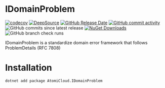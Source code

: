 # IDomainProblem

[![codecov](https://codecov.io/gh/AtomiCloud/carboxylic.boron/graph/badge.svg)](https://codecov.io/gh/AtomiCloud/carboxylic.boron)
[![DeepSource](https://app.deepsource.com/gh/AtomiCloud/carboxylic.boron.svg/?label=active+issues)](https://app.deepsource.com/gh/AtomiCloud/carboxylic.boron/)
[![GitHub Release Date](https://img.shields.io/github/release-date/AtomiCloud/carboxylic.boron)](https://github.com/AtomiCloud/carboxylic.boron/releases)
[![GitHub commit activity](https://img.shields.io/github/commit-activity/m/AtomiCloud/carboxylic.boron)](https://github.com/AtomiCloud/carboxylic.boron/commits/main)
![GitHub commits since latest release](https://img.shields.io/github/commits-since/AtomiCloud/carboxylic.boron/latest)
[![NuGet Downloads](https://img.shields.io/nuget/dt/AtomiCloud.IDomainProblem)](https://www.nuget.org/packages/AtomiCloud.IDomainProblem)
![GitHub branch check runs](https://img.shields.io/github/check-runs/AtomiCloud/carboxylic.boron/main)


IDomainProblem is a standardize domain error framework that follows ProblemDetails (RFC 7808)

# Installation

```bash
dotnet add package AtomiCloud.IDomainProblem
```

